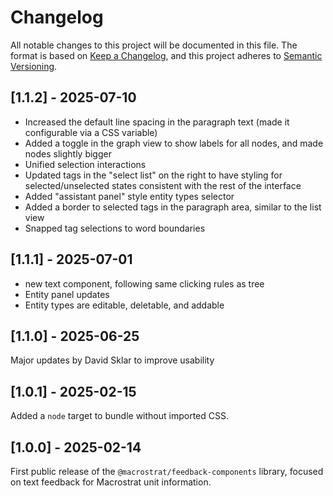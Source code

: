 # Changelog

All notable changes to this project will be documented in this file. The format
is based on [Keep a Changelog](https://keepachangelog.com/en/1.0.0/), and this
project adheres to [Semantic Versioning](https://semver.org/spec/v2.0.0.html).

## [1.1.2] - 2025-07-10

- Increased the default line spacing in the paragraph text (made it configurable via a CSS variable)
- Added a toggle in the graph view to show labels for all nodes, and made nodes slightly bigger
- Unified selection interactions
- Updated tags in the "select list" on the right to have styling for selected/unselected states consistent with the rest of the interface
- Added "assistant panel" style entity types selector
- Added a border to selected tags in the paragraph area, similar to the list view 
- Snapped tag selections to word boundaries

## [1.1.1] - 2025-07-01

- new text component, following same clicking rules as tree
- Entity panel updates
- Entity types are editable, deletable, and addable

## [1.1.0] - 2025-06-25

Major updates by David Sklar to improve usability

## [1.0.1] - 2025-02-15

Added a `node` target to bundle without imported CSS.

## [1.0.0] - 2025-02-14

First public release of the `@macrostrat/feedback-components` library, focused
on text feedback for Macrostrat unit information.
